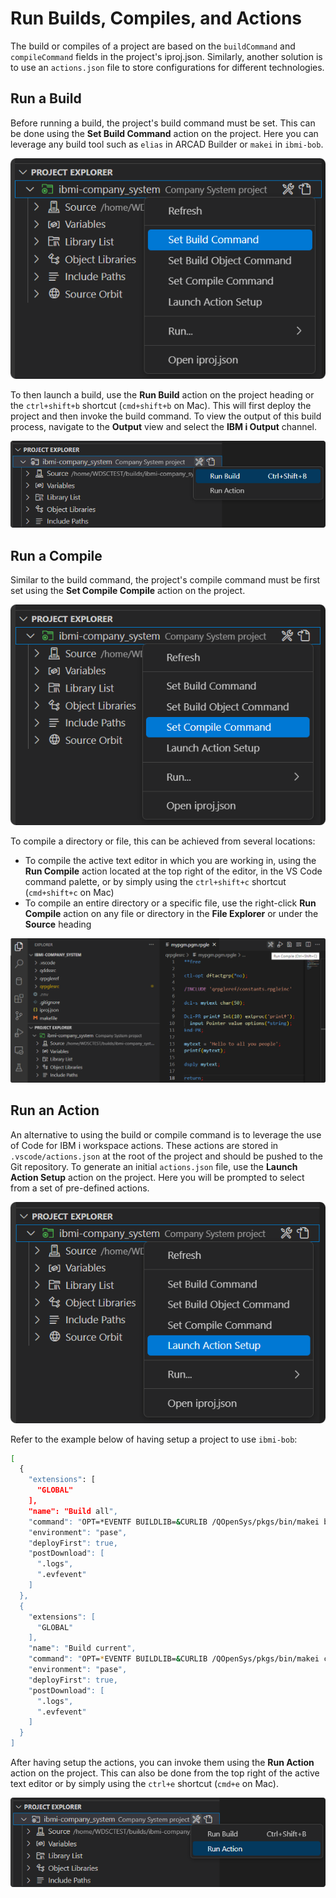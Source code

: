 # Run Builds, Compiles, and Actions

The build or compiles of a project are based on the `buildCommand` and `compileCommand` fields in the project's iproj.json. Similarly, another solution is to use an `actions.json` file to store configurations for different technologies.

## Run a Build

Before running a build, the project's build command must be set. This can be done using the **Set Build Command** action on the project. Here you can leverage any build tool such as `elias` in ARCAD Builder or `makei` in `ibmi-bob`.

![Set Build Command](../../assets/ProjectExplorer_11.png)

To then launch a build, use the **Run Build** action on the project heading or the `ctrl+shift+b` shortcut (`cmd+shift+b` on Mac). This will first deploy the project and then invoke the build command. To view the output of this build process, navigate to the **Output** view and select the **IBM i Output** channel.

![Run Build](../../assets/ProjectExplorer_12.png)

## Run a Compile

Similar to the build command, the project's compile command must be first set using the **Set Compile Compile** action on the project.

![Set Build Command](../../assets/ProjectExplorer_13.png)

To compile a directory or file, this can be achieved from several locations:

- To compile the active text editor in which you are working in, using the **Run Compile** action located at the top right of the editor, in the VS Code command palette, or by simply using the `ctrl+shift+c` shortcut (`cmd+shift+c` on Mac)
- To compile an entire directory or a specific file, use the right-click **Run Compile** action on any file or directory in the **File Explorer** or under the **Source** heading

![Run Compile](../../assets/ProjectExplorer_14.png)

## Run an Action

An alternative to using the build or compile command is to leverage the use of Code for IBM i workspace actions. These actions are stored in `.vscode/actions.json` at the root of the project and should be pushed to the Git repository. To generate an initial `actions.json` file, use the **Launch Action Setup** action on the project. Here you will be prompted to select from a set of pre-defined actions.

![Launch Action Setup](../../assets/ProjectExplorer_15.png)

Refer to the example below of having setup a project to use `ibmi-bob`:

```bash
[
  {
    "extensions": [
      "GLOBAL"
    ],
    "name": "Build all",
    "command": "OPT=*EVENTF BUILDLIB=&CURLIB /QOpenSys/pkgs/bin/makei build",
    "environment": "pase",
    "deployFirst": true,
    "postDownload": [
      ".logs",
      ".evfevent"
    ]
  },
  {
    "extensions": [
      "GLOBAL"
    ],
    "name": "Build current",
    "command": "OPT=*EVENTF BUILDLIB=&CURLIB /QOpenSys/pkgs/bin/makei compile -f {filename}",
    "environment": "pase",
    "deployFirst": true,
    "postDownload": [
      ".logs",
      ".evfevent"
    ]
  }
]
```

After having setup the actions, you can invoke them using the **Run Action** action on the project. This can also be done from the top right of the active text editor or by simply using the `ctrl+e` shortcut (`cmd+e` on Mac).

![Run Action](../../assets/ProjectExplorer_16.png)
